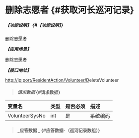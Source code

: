 # 删除志愿者 {#获取河长巡河记录}

##### _【功能说明】_ {#【功能说明】}

删除志愿者

_**【应用场景】**_

删除志愿者

_**【接口地址】**_

[http://ip:port/ResidentAction/Volunteer/D](http://ip:port/HMQuery/PatrolRiver/GetPatrolRivers)eleteVolunteer

> #### _请求数据_ {#请求数据}

| 变量名 | 类型 | 是否必须 | 描述 |
| :--- | :--- | :--- | :--- |
| VolunteerSysNo | int | 是 | 系统编码 |

> #### _应答数据 _ {#应答数据-（巡河记录数组）}



